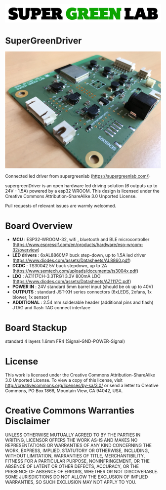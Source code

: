 ![SuperGreenLab](assets/sgl.png?raw=true "SuperGreenLab")

# SuperGreenDriver

![SuperGreenLed](assets/pcb-side.png?raw=true "SuperGreenLed")

Connected led driver from supergreenlab (https://supergreenlab.com/)

supergreenDriver is an open hardware led driving solution (6 outputs up to 24V - 1.5A) powered by a esp32 WROOM. This design is licensed under the Creative Commons Attribution-ShareAlike 3.0 Unported License.

Pull requests of relevant issues are warmly welcomed.

# Board Overview

* **MCU** : ESP32-WROOM-32, wifi , bluetooth and BLE microcontroller (https://www.espressif.com/en/products/hardware/esp-wroom-32/overview)
* **LED drivers** : 6xAL8860MP buck step-down, up to 1.5A led driver (https://www.diodes.com/assets/Datasheets/AL8860.pdf)
* **DCDC** : TS30042 5V buck stepdown, up to 2A (https://www.semtech.com/uploads/documents/ts3004x.pdf)
* **LDO** : AZ1117CH-3.3TRG1 3.3V 800mA LDO (https://www.diodes.com/assets/Datasheets/AZ1117C.pdf)
* **POWER IN** : 24V standard 5mm barrel input (should be ok up to 40V)
* **OUTPUTS** : standard JST-XH series connectors (6xLEDS, 2xfans, 1x blower, 1x sensor)
* **ADDITIONAL** : 2.54 mm solderable header (additional pins and flash) JTAG and flash TAG connect interface

# Board Stackup

standard 4 layers 1.6mm FR4 (Signal-GND-POWER-Signal)

# License

This work is licensed under the Creative Commons Attribution-ShareAlike 3.0 Unported License. To view a copy of this license, visit http://creativecommons.org/licenses/by-sa/3.0/ or send a letter to Creative Commons, PO Box 1866, Mountain View, CA 94042, USA.

# Creative Commons Warranties Disclaimer

UNLESS OTHERWISE MUTUALLY AGREED TO BY THE PARTIES IN WRITING, LICENSOR OFFERS THE WORK AS-IS AND MAKES NO REPRESENTATIONS OR WARRANTIES OF ANY KIND CONCERNING THE WORK, EXPRESS, IMPLIED, STATUTORY OR OTHERWISE, INCLUDING, WITHOUT LIMITATION, WARRANTIES OF TITLE, MERCHANTIBILITY, FITNESS FOR A PARTICULAR PURPOSE, NONINFRINGEMENT, OR THE ABSENCE OF LATENT OR OTHER DEFECTS, ACCURACY, OR THE PRESENCE OF ABSENCE OF ERRORS, WHETHER OR NOT DISCOVERABLE. SOME JURISDICTIONS DO NOT ALLOW THE EXCLUSION OF IMPLIED WARRANTIES, SO SUCH EXCLUSION MAY NOT APPLY TO YOU.
